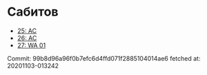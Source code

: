 # Сабитов
- [25: AC](25.md)
- [26: AC](26.md)
- [27: WA 01](27.md)

Commit: 99b8d96a96f0b7efc6d4ffd071f2885104014ae6
 fetched at: 20201103-013242
